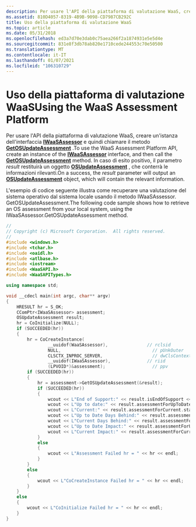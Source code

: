 ```yaml
---
description: Per usare l'API della piattaforma di valutazione WaaS, creare un'istanza dell'interfaccia IWaaSAssessor e quindi chiamare il metodo GetOSUpdateAssessment.
ms.assetid: 810D4057-8319-4B9B-9098-CD7987CB292C
title: Uso della piattaforma di valutazione WaaS
ms.topic: article
ms.date: 05/31/2018
ms.openlocfilehash: ed3a7d70e3dab0c75aea266f2a1874931e5e5d4e
ms.sourcegitcommit: 831e8f3db78ab820e1710cede244553c70e50500
ms.translationtype: MT
ms.contentlocale: it-IT
ms.lasthandoff: 01/07/2021
ms.locfileid: "106310729"
---
```

# <a name="using-the-waas-assessment-platform"></a><span data-ttu-id="26e41-103">Uso della piattaforma di valutazione WaaS</span><span class="sxs-lookup"><span data-stu-id="26e41-103">Using the WaaS Assessment Platform</span></span>

<span data-ttu-id="26e41-104">Per usare l'API della piattaforma di valutazione WaaS, creare un'istanza dell'interfaccia [**IWaaSAssessor**](/windows/desktop/api/waasapi/nn-waasapi-iwaasassessor) e quindi chiamare il metodo [**GetOSUpdateAssessment**](/windows/desktop/api/waasapi/nf-waasapi-iwaasassessor-getosupdateassessment) .</span><span class="sxs-lookup"><span data-stu-id="26e41-104">To use the WaaS Assessment Platform API, create an instance of the [**IWaaSAssessor**](/windows/desktop/api/waasapi/nn-waasapi-iwaasassessor) interface, and then call the [**GetOSUpdateAssessment**](/windows/desktop/api/waasapi/nf-waasapi-iwaasassessor-getosupdateassessment) method.</span></span> <span data-ttu-id="26e41-105">In caso di esito positivo, il parametro *result* restituirà un oggetto [**OSUpdateAssessment**](/windows/win32/api/waasapitypes/ns-waasapitypes-osupdateassessment) , che conterrà le informazioni rilevanti.</span><span class="sxs-lookup"><span data-stu-id="26e41-105">On a success, the *result* parameter will output an [**OSUpdateAssessment**](/windows/win32/api/waasapitypes/ns-waasapitypes-osupdateassessment) object, which will contain the relevant information.</span></span>

<span data-ttu-id="26e41-106">L'esempio di codice seguente illustra come recuperare una valutazione del sistema operativo dal sistema locale usando il metodo IWaaSAssessor. GetOSUpdateAssessment.</span><span class="sxs-lookup"><span data-stu-id="26e41-106">The following code sample shows how to retrieve an OS assessment from your local system, using the IWaaSAssessor.GetOSUpdateAssessment method.</span></span>


```C++
//
// Copyright (c) Microsoft Corporation.  All rights reserved.
//
#include <windows.h>
#include <tchar.h>
#include <oaidl.h>
#include <atlbase.h>
#include <iostream>
#include <WaaSAPI.h>
#include <WaaSAPITypes.h>

using namespace std;

void __cdecl main(int argc, char** argv)
{
    HRESULT hr = S_OK;
    CComPtr<IWaaSAssessor> assessment;
    OSUpdateAssessment result;
    hr = CoInitialize(NULL);
    if (SUCCEEDED(hr))
    {
        hr = CoCreateInstance(
                __uuidof(WaaSAssessor),               // rclsid
                NULL,                                   // pUnkOuter
                CLSCTX_INPROC_SERVER,                   // dwClsContext
                __uuidof(IWaaSAssessor),              // riid
                (LPVOID*)&assessment);                  // ppv
        if (SUCCEEDED(hr))
        {
            hr = assessment->GetOSUpdateAssessment(&result);
            if (SUCCEEDED(hr))
            {
                wcout << L"End of Support:" << result.isEndOfSupport << endl;
                wcout << L"Up to date:" << result.assessmentForUpToDate.status << endl;
                wcout << L"Current:" << result.assessmentForCurrent.status << endl;
                wcout << L"Up to Date Days Behind:" << result.assessmentForUpToDate.daysOutOfDate << endl;
                wcout << L"Current Days Behind:" << result.assessmentForCurrent.daysOutOfDate << endl;
                wcout << L"Up to Date Impact:" << result.assessmentForUpToDate.impact << endl;
                wcout << L"Current Impact:" << result.assessmentForCurrent.impact << endl;
            }
            else
            {
                wcout << L"Assessment Failed hr = " << hr << endl;
            }
        }
        else
        {
            wcout << L"CoCreateInstance Failed hr = " << hr << endl;
        }
    }
    else
    {
        wcout << L"CoInitialize Failed hr = " << hr << endl;
    }
}
```



 

 



